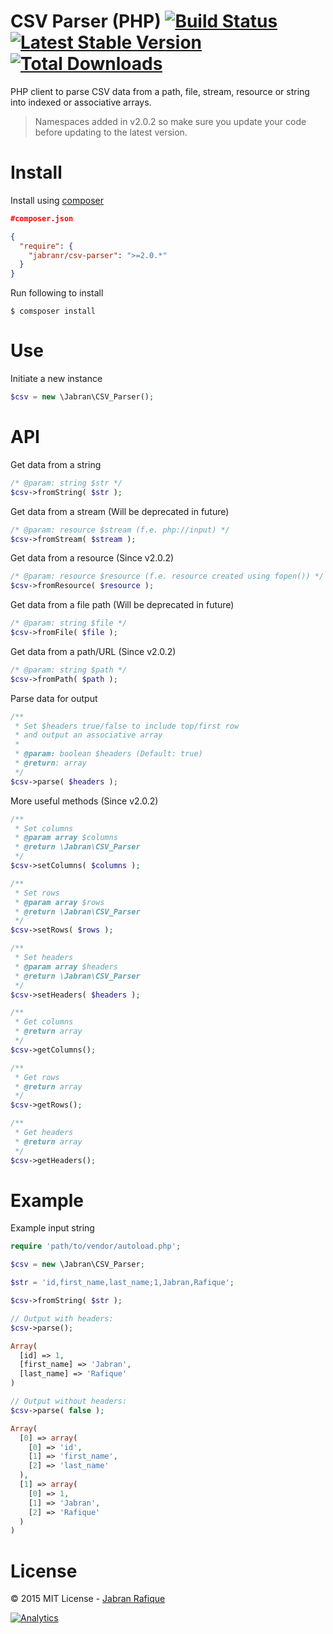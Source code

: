 # CSV Parser (PHP)  [![Build Status](https://travis-ci.org/jabranr/csv-parser.svg?branch=master)](https://travis-ci.org/jabranr/csv-parser) [![Latest Stable Version](https://poser.pugx.org/jabranr/csv-parser/v/stable.svg)](https://packagist.org/packages/csv-parser/csv-parser) [![Total Downloads](https://poser.pugx.org/jabranr/csv-parser/downloads.svg)](https://packagist.org/packages/jabranr/csv-parser)

PHP client to parse CSV data from a path, file, stream, resource or string into indexed or associative arrays.

> Namespaces added in v2.0.2 so make sure you update your code before updating to the latest version.

# Install
Install using [composer](http://getcomposer.org)

```json
#composer.json

{
  "require": {
    "jabranr/csv-parser": ">=2.0.*"
  }
}
```

Run following to install
```shell
$ comsposer install
```

# Use
Initiate a new instance
```php
$csv = new \Jabran\CSV_Parser();
```

# API

Get data from a string
```php
/* @param: string $str */
$csv->fromString( $str );
```

Get data from a stream (Will be deprecated in future)
```php
/* @param: resource $stream (f.e. php://input) */
$csv->fromStream( $stream );
```

Get data from a resource (Since v2.0.2)
```php
/* @param: resource $resource (f.e. resource created using fopen()) */
$csv->fromResource( $resource );
```

Get data from a file path (Will be deprecated in future)
```php
/* @param: string $file */
$csv->fromFile( $file );
```

Get data from a path/URL (Since v2.0.2)
```php
/* @param: string $path */
$csv->fromPath( $path );
```

Parse data for output
```php
/**
 * Set $headers true/false to include top/first row
 * and output an associative array
 *
 * @param: boolean $headers (Default: true)
 * @return: array
 */
$csv->parse( $headers );
```

More useful methods (Since v2.0.2)

```php
/**
 * Set columns
 * @param array $columns
 * @return \Jabran\CSV_Parser
 */
$csv->setColumns( $columns );

/**
 * Set rows
 * @param array $rows
 * @return \Jabran\CSV_Parser
 */
$csv->setRows( $rows );

/**
 * Set headers
 * @param array $headers
 * @return \Jabran\CSV_Parser
 */
$csv->setHeaders( $headers );

/**
 * Get columns
 * @return array
 */
$csv->getColumns();

/**
 * Get rows
 * @return array
 */
$csv->getRows();

/**
 * Get headers
 * @return array
 */
$csv->getHeaders();
```

# Example

Example input string
```php
require 'path/to/vendor/autoload.php';

$csv = new \Jabran\CSV_Parser;

$str = 'id,first_name,last_name;1,Jabran,Rafique';

$csv->fromString( $str );

// Output with headers:
$csv->parse();

Array(
  [id] => 1,
  [first_name] => 'Jabran',
  [last_name] => 'Rafique'
)

// Output without headers:
$csv->parse( false );

Array(
  [0] => array(
    [0] => 'id',
    [1] => 'first_name',
    [2] => 'last_name'
  ),
  [1] => array(
    [0] => 1,
    [1] => 'Jabran',
    [2] => 'Rafique'
  )
)
```

# License
&copy; 2015 MIT License - [Jabran Rafique](http://jabran.me)

[![Analytics](https://ga-beacon.appspot.com/UA-50688851-1/csv-parser)](https://github.com/igrigorik/ga-beacon)
